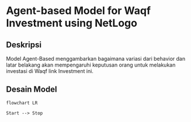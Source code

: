 # Agent-based Model for Waqf Investment using NetLogo

## Deskripsi

Model Agent-Based menggambarkan bagaimana variasi dari behavior dan latar belakang akan mempengaruhi keputusan orang untuk melakukan investasi di Waqf link Investment ini.

## Desain Model

```mermaid
flowchart LR

Start --> Stop

```